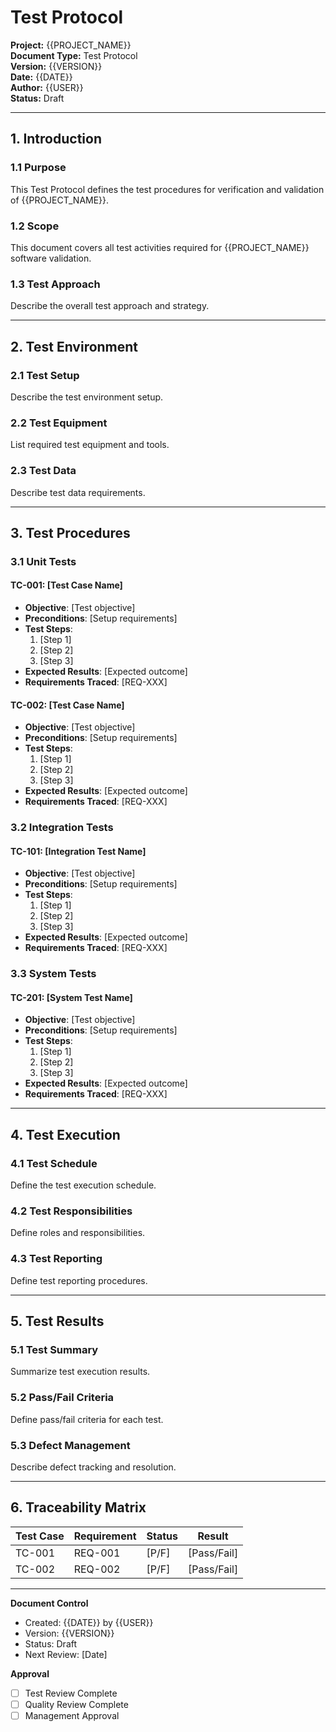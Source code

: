 # Test Protocol

**Project:** {{PROJECT_NAME}}  
**Document Type:** Test Protocol  
**Version:** {{VERSION}}  
**Date:** {{DATE}}  
**Author:** {{USER}}  
**Status:** Draft  

---

## 1. Introduction

### 1.1 Purpose
This Test Protocol defines the test procedures for verification and validation of {{PROJECT_NAME}}.

### 1.2 Scope
This document covers all test activities required for {{PROJECT_NAME}} software validation.

### 1.3 Test Approach
Describe the overall test approach and strategy.

---

## 2. Test Environment

### 2.1 Test Setup
Describe the test environment setup.

### 2.2 Test Equipment
List required test equipment and tools.

### 2.3 Test Data
Describe test data requirements.

---

## 3. Test Procedures

### 3.1 Unit Tests

#### TC-001: [Test Case Name]
- **Objective**: [Test objective]
- **Preconditions**: [Setup requirements]
- **Test Steps**:
  1. [Step 1]
  2. [Step 2]
  3. [Step 3]
- **Expected Results**: [Expected outcome]
- **Requirements Traced**: [REQ-XXX]

#### TC-002: [Test Case Name]
- **Objective**: [Test objective]
- **Preconditions**: [Setup requirements]
- **Test Steps**:
  1. [Step 1]
  2. [Step 2]
  3. [Step 3]
- **Expected Results**: [Expected outcome]
- **Requirements Traced**: [REQ-XXX]

### 3.2 Integration Tests

#### TC-101: [Integration Test Name]
- **Objective**: [Test objective]
- **Preconditions**: [Setup requirements]
- **Test Steps**:
  1. [Step 1]
  2. [Step 2]
  3. [Step 3]
- **Expected Results**: [Expected outcome]
- **Requirements Traced**: [REQ-XXX]

### 3.3 System Tests

#### TC-201: [System Test Name]
- **Objective**: [Test objective]
- **Preconditions**: [Setup requirements]
- **Test Steps**:
  1. [Step 1]
  2. [Step 2]
  3. [Step 3]
- **Expected Results**: [Expected outcome]
- **Requirements Traced**: [REQ-XXX]

---

## 4. Test Execution

### 4.1 Test Schedule
Define the test execution schedule.

### 4.2 Test Responsibilities
Define roles and responsibilities.

### 4.3 Test Reporting
Define test reporting procedures.

---

## 5. Test Results

### 5.1 Test Summary
Summarize test execution results.

### 5.2 Pass/Fail Criteria
Define pass/fail criteria for each test.

### 5.3 Defect Management
Describe defect tracking and resolution.

---

## 6. Traceability Matrix

| Test Case | Requirement | Status | Result |
|-----------|-------------|---------|---------|
| TC-001    | REQ-001     | [P/F]   | [Pass/Fail] |
| TC-002    | REQ-002     | [P/F]   | [Pass/Fail] |

---

**Document Control**
- Created: {{DATE}} by {{USER}}
- Version: {{VERSION}}
- Status: Draft
- Next Review: [Date]

**Approval**
- [ ] Test Review Complete
- [ ] Quality Review Complete
- [ ] Management Approval

